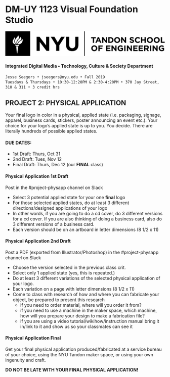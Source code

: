 # DM-UY 1123 Visual Foundation Studio

![NYU](nyu_soe_logo.png)

#### Integrated Digital Media • Technology, Culture & Society Department 

```
Jesse Seegers • jseegers@nyu.edu • Fall 2019 
Tuesdays & Thursdays • 10:30-12:20PM & 2:30-4:20PM • 370 Jay Street, 310 & 311 • 3 credit hrs
```


## PROJECT 2: PHYSICAL APPLICATION 
Your final logo in color in a physical, applied state (i.e. packaging, signage, apparel, business cards, stickers, poster announcing an event etc.). Your choice for your logo’s applied state is up to you. You decide. There are literally hundreds of possible applied states. 

#### DUE DATES:
- 1st Draft: Thurs, Oct 31
- 2nd Draft: Tues, Nov 12
- Final Draft: Thurs, Dec 12 (our **FINAL** class)


#### Physical Application 1st Draft    
Post in the #project-physapp channel on Slack

* Select 3 potential applied state for your one **final** logo
* For those selected applied states, do at least 3 different directions/designed applications of your logo
* In other words, if you are going to do a cd cover, do 3 different versions for a cd cover. If you are also thinking of doing a business card, also do 3 different versions of a business card. 
* Each version should be on an artboard in letter dimensions (8 1/2 x 11)

#### Physical Application 2nd Draft    
Post a PDF (exported from Illustrator/Photoshop) in the #project-physapp channel on Slack

* Choose the version selected in the previous class crit.
* Select only 1 applied state (yes, this is repeated.)
* Do at least 3 different variations of the selected physical application of your logo. 
* Each variation on a page with letter dimensions (8 1/2 x 11)
* Come to class with research of how and where you can fabricate your object, be prepared to present this research
  * if you need to order material, where will you order it from?
  * if you need to use a machine in the maker space, which machine, how will you prepare your design to make a fabrication file?
  * if you are using a video tutorial/wikihow/instruction manual bring it in/link to it and show us so your classmates can see it

#### Physical Application Final    
Get your final physical application produced/fabricated at a service bureau of your choice, using the NYU Tandon maker space, or using your own ingenuity and craft.

**DO NOT BE LATE WITH YOUR FINAL PHYSICAL APPLICATION!**




